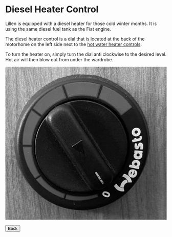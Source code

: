 <link href="../styles/custom.css" rel="stylesheet" />

# Diesel Heater Control
Lillen is equipped with a diesel heater for those cold winter months. It is using the same diesel fuel tank 
as the Fiat engine. 

The diesel heater control is a dial that is located at the back of the motorhome on the left side next 
to the [hot water heater controls](hot-water-heater-controls.md).

To turn the heater on, simply turn the dial anti clockwise to the desired level.
Hot air will then blow out from under the wardrobe.

![control panel](images/diesel-heater-control.png)

<a href="../index.html#guides"><button class="nav-button"><i class="arrow arrow-left"></i> Back</button></a>
